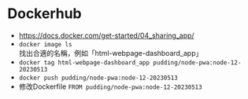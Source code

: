 # Dockerhub

- https://docs.docker.com/get-started/04_sharing_app/
- `docker image ls` 找出合適的名稱，例如「html-webpage-dashboard_app」
- `docker tag html-webpage-dashboard_app pudding/node-pwa:node-12-20230513`
- `docker push pudding/node-pwa:node-12-20230513`
- 修改Dockerfile `FROM pudding/node-pwa:node-12-20230513`